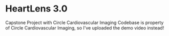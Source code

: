 # HeartLens 3.0
Capstone Project with Circle Cardiovascular Imaging
Codebase is property of Circle Cardiovascular Imaging, so I've uploaded the demo video instead!
